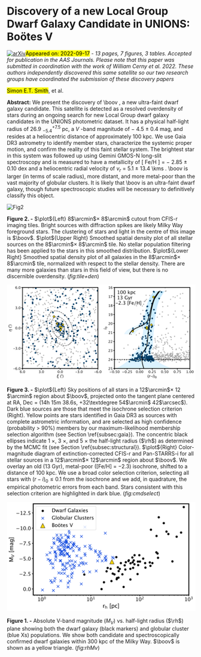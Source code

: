 <div class="macros" style="visibility:hidden;">
$\newcommand{\ensuremath}{}$
$\newcommand{\xspace}{}$
$\newcommand{\object}[1]{\texttt{#1}}$
$\newcommand{\farcs}{{.}''}$
$\newcommand{\farcm}{{.}'}$
$\newcommand{\arcsec}{''}$
$\newcommand{\arcmin}{'}$
$\newcommand{\ion}[2]{#1#2}$
$\newcommand{\textsc}[1]{\textrm{#1}}$
$\newcommand{\hl}[1]{\textrm{#1}}$
$\newcommand{\vdag}{(v)^\dagger}$
$\newcommand$
$\newcommand$
$\newcommand{\chg}[1]{\textbf{#1}}$
$\newcommand{\warn}[1]{\textcolor{red}{\textbf{#1}}}$
$\newcommand{\plot}[1]{\textit{#1}:}$
$\newcommand{\code}[1]{\texttt{#1}}$
$\newcommand{\rh}{r_{\text{h}}}$
$\newcommand{\ebv}{E(B-V)}$
$\newcommand{\Rv}{R_{V}}$
$\newcommand{\Msun}{\textup{M}_\odot}$
$\newcommand{\Lsun}{\textup{L}_\odot}$
$\newcommand{\sqdeg}{deg^2}$
$\newcommand{\kms}{km s^{-1}}$
$\newcommand{\boov}{Boötes V}$
$\newcommand{\tabspace}{\vspace{2pt}}$
$\newcommand{\ubar}[1]{\underaccent{\bar}{#1}}$
$\newcommand{\ii}{{~\sc ii}}$
$\newcommand{\ie}{{i.e., }}$
$\newcommand{\eg}{{e.g., }}$</div>

<div class="macros" style="visibility:hidden;">
$\newcommand{\ensuremath}{}$
$\newcommand{\xspace}{}$
$\newcommand{\object}[1]{\texttt{#1}}$
$\newcommand{\farcs}{{.}''}$
$\newcommand{\farcm}{{.}'}$
$\newcommand{\arcsec}{''}$
$\newcommand{\arcmin}{'}$
$\newcommand{\ion}[2]{#1#2}$
$\newcommand{\textsc}[1]{\textrm{#1}}$
$\newcommand{\hl}[1]{\textrm{#1}}$
$\newcommand{\vdag}{(v)^\dagger}$
$\newcommand$
$\newcommand$
$\newcommand{\chg}[1]{\textbf{#1}}$
$\newcommand{\warn}[1]{\textcolor{red}{\textbf{#1}}}$
$\newcommand{\plot}[1]{\textit{#1}:}$
$\newcommand{\code}[1]{\texttt{#1}}$
$\newcommand{\rh}{r_{\text{h}}}$
$\newcommand{\ebv}{E(B-V)}$
$\newcommand{\Rv}{R_{V}}$
$\newcommand{\Msun}{\textup{M}_\odot}$
$\newcommand{\Lsun}{\textup{L}_\odot}$
$\newcommand{\sqdeg}{deg^2}$
$\newcommand{\kms}{km s^{-1}}$
$\newcommand{\boov}{Boötes V}$
$\newcommand{\tabspace}{\vspace{2pt}}$
$\newcommand{\ubar}[1]{\underaccent{\bar}{#1}}$
$\newcommand{\ii}{{~\sc ii}}$
$\newcommand{\ie}{{i.e., }}$
$\newcommand{\eg}{{e.g., }}$</div>



<div id="title">

# Discovery of a new Local Group Dwarf Galaxy Candidate in UNIONS: Boötes V

</div>
<div id="comments">

[![arXiv](https://img.shields.io/badge/arXiv-2209.08242-b31b1b.svg)](https://arxiv.org/abs/2209.08242)<mark>Appeared on: 2022-09-17</mark> - _13 pages, 7 figures, 3 tables. Accepted for publication in the AAS Journals. Please note that this paper was submitted in coordination with the work of William Cerny et al. 2022. These authors independently discovered this same satellite so our two research groups have coordinated the submission of these discovery papers_

</div>
<div id="authors">

<mark>Simon E.T. Smith</mark>, et al.

</div>
<div id="abstract">

**Abstract:** We present the discovery of \boov , a new ultra-faint dwarf galaxy candidate. This satellite is detected as a resolved overdensity of stars during an ongoing search for new Local Group dwarf galaxy candidates in the UNIONS photometric dataset.    It has a physical half-light radius of 26.9 $^{+7.5}_{-5.4}$ pc, a $V$ -band magnitude of $-$ 4.5 $\pm$ 0.4 mag, and resides at a heliocentric distance of approximately 100 kpc. We use Gaia DR3 astrometry to identify member stars, characterize the systemic proper motion, and confirm the reality of this faint stellar system.    The brightest star in this system was followed up using Gemini GMOS-N long-slit spectroscopy and is measured to have a metallicity of [ Fe/H ] $=$ $-$ 2.85 $\pm$ 0.10 dex and a heliocentric radial velocity of $v_r$ = 5.1 $\pm$ 13.4 \kms . \boov is larger (in terms of scale radius), more distant, and more metal-poor than the vast majority of globular clusters. It is likely that \boov is an ultra-faint dwarf galaxy, though future spectroscopic studies will be necessary to definitively classify this object.

</div>

<div id="div_fig1">

<img src="tmp_2209.08242/./tile+density-stack.png" alt="Fig2" width="100%"/>

**Figure 2. -** $\plot${Left} 8$\arcmin$$\times$ 8$\arcmin$ cutout from CFIS-r imaging tiles. Bright sources with diffraction spikes are likely Milky Way foreground stars. The clustering of stars and light in the centre of this image is $\boov$. $\plot${Upper Right} Smoothed spatial density plot of all stellar sources on the 8$\arcmin$$\times$ 8$\arcmin$ tile. No stellar population filtering has been applied to the stars in this smoothed distribution. $\plot${Lower Right} Smoothed spatial density plot of all galaxies in the 8$\arcmin$$\times$ 8$\arcmin$ tile, normalized with respect to the stellar density. There are many more galaxies than stars in this field of view, but there is no discernible overdensity. (*fig:tile+den*)

</div>
<div id="div_fig2">

<img src="tmp_2209.08242/./proposal-cmdselect.png" alt="Fig3" width="100%"/>

**Figure 3. -** $\plot${Left} Sky positions of all stars in a 12$\arcmin$$\times$ 12 $\arcmin$ region about $\boov$, projected onto the tangent plane centered at RA, Dec = (14h 15m 38.6s, +32\textdegree 54$\arcmin$ 42$\arcsec$). Dark blue sources are those that meet the isochrone selection criterion (Right). Yellow points are stars identified in Gaia DR3 as sources with complete astrometric information, and are selected as high confidence (probability $>$ 90\%) members by our maximum-likelihood membership selection algorithm (see Section \ref{subsec:gaia}). The concentric black ellipses indicate 1 $\times$, 3 $\times$, and 5 $\times$ the half-light radius ($\rh$) as determined by the MCMC fit (see Section \ref{subsec:structural}).
    $\plot${Right} Color-magnitude diagram of extinction-corrected CFIS-r and Pan-STARRS-i for all stellar sources in a 12$\arcmin$$\times$ 12$\arcmin$ region about $\boov$. We overlay an old (13 Gyr), metal-poor ([Fe/H] = $-$2.3) isochrone, shifted to a distance of 100 kpc. We use a broad color selection criterion, selecting all stars with $(r-i)_0 \leq 0.1$ from the isochrone and we add, in quadrature, the empirical photometric errors from each band. Stars consistent with this selection criterion are highlighted in dark blue.
     (*fig:cmdselect*)

</div>
<div id="div_fig3">

<img src="tmp_2209.08242/./rhMv.png" alt="Fig1" width="100%"/>

**Figure 1. -** Absolute V-band magnitude ($M_V$) vs. half-light radius ($\rh$) plane showing both the dwarf galaxy (black markers) and globular cluster (blue Xs) populations. We show both candidate and spectroscopically confirmed dwarf galaxies within 300 kpc of the Milky Way. $\boov$ is shown as a yellow triangle. (*fig:rhMv*)

</div>